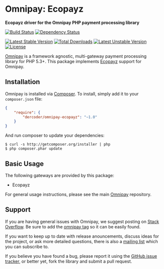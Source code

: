 # Omnipay: Ecopayz

**Ecopayz driver for the Omnipay PHP payment processing library**

[![Build Status](https://travis-ci.org/dercoder/omnipay-ecopayz.png?branch=master)](https://travis-ci.org/dercoder/omnipay-ecopayz)
[![Dependency Status](https://www.versioneye.com/user/projects/54366b4be993e89c45000137/badge.png)](https://www.versioneye.com/user/projects/54366b4be993e89c45000137)

[![Latest Stable Version](https://poser.pugx.org/dercoder/omnipay-ecopayz/v/stable.png)](https://packagist.org/packages/dercoder/omnipay-ecopayz)
[![Total Downloads](https://poser.pugx.org/dercoder/omnipay-ecopayz/downloads.png)](https://packagist.org/packages/dercoder/omnipay-ecopayz)
[![Latest Unstable Version](https://poser.pugx.org/dercoder/omnipay-ecopayz/v/unstable.png)](https://packagist.org/packages/dercoder/omnipay-ecopayz)
[![License](https://poser.pugx.org/dercoder/omnipay-ecopayz/license.png)](https://packagist.org/packages/dercoder/omnipay-ecopayz)

[Omnipay](https://github.com/omnipay/omnipay) is a framework agnostic, multi-gateway payment
processing library for PHP 5.3+. This package implements [Ecopayz](http://www.ecopayz.com) support for Omnipay.

## Installation

Omnipay is installed via [Composer](http://getcomposer.org/). To install, simply add it
to your `composer.json` file:

```json
{
    "require": {
        "dercoder/omnipay-ecopayz": "~1.0"
    }
}
```

And run composer to update your dependencies:

    $ curl -s http://getcomposer.org/installer | php
    $ php composer.phar update

## Basic Usage

The following gateways are provided by this package:

* Ecopayz

For general usage instructions, please see the main [Omnipay](https://github.com/omnipay/omnipay)
repository.

## Support

If you are having general issues with Omnipay, we suggest posting on
[Stack Overflow](http://stackoverflow.com/). Be sure to add the
[omnipay tag](http://stackoverflow.com/questions/tagged/omnipay) so it can be easily found.

If you want to keep up to date with release anouncements, discuss ideas for the project,
or ask more detailed questions, there is also a [mailing list](https://groups.google.com/forum/#!forum/omnipay) which
you can subscribe to.

If you believe you have found a bug, please report it using the [GitHub issue tracker](https://github.com/dercoder/omnipay-ecopayz/issues),
or better yet, fork the library and submit a pull request.